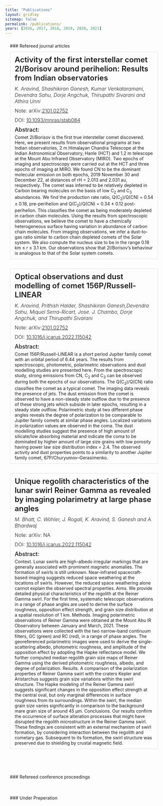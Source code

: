 ```yaml
---
title: "Publications"
layout: gridlay
sitemap: false
permalink: /publications/
years: [2016, 2017, 2018, 2019, 2020, 2021]
---
```


<style>
.jumbotron{
  padding:3%;
  padding-bottom:10px;
  padding-top:10px;
  margin-top:10px;
  margin-bottom:30px;
}

.publication {
  padding:3%;
  padding-bottom:10px;
  padding-top:10px;
  margin-top:10px;
  margin-bottom:30px;
  border: 1px solid #ddd;
  border-radius: 4px;
}

.publication h3 {
  margin-top: 0;
  margin-bottom: 10px;
  font-size: 24px;
  font-weight: 600;
}

.publication h4 {
  margin-top: 0;
  margin-bottom: 5px;
  font-size: 18px;
  font-weight: 500;
}

.publication p {
  margin-top: 0;
  margin-bottom: 10px;
  font-size: 16px;
  font-weight: 300;
}

.authors {
  font-size: 16px;
  font-weight: 500;
  font-style: italic;
}

</style>

<div class="jumbotron">
### Refereed journal articles

<div class="publication">
  <h3>Activity of the first interstellar comet 2I/Borisov around perihelion: Results from Indian observatories</h3>

  <p class="authors">K. Aravind, Shashikiran Ganesh, Kumar Venkataramani, Devendra Sahu, Dorje Angchuk, Thirupathi Sivarani and Athira Unni </p>
  <p>Note: arXiv:<a href="https://arxiv.org/abs/2101.02752">2101.02752</a></p>
  <p>DOI: <a href="https://doi.org/10.1093/mnras/stab084">10.1093/mnras/stab084</a></p>

  <h4>Abstract:</h4>
  Comet 2I/Borisov is the first true interstellar comet discovered. Here, we present results from observational programs at two Indian observatories, 2 m Himalayan Chandra Telescope at the Indian Astronomical Observatory, Hanle (HCT) and 1.2 m telescope at the Mount Abu Infrared Observatory (MIRO). Two epochs of imaging and spectroscopy were carried out at the HCT and three epochs of imaging at MIRO. We found CN to be the dominant molecular emission on both epochs, 2019 November 30 and December 22, at distances of rH = 2.013 and 2.031 au, respectively. The comet was inferred to be relatively depleted in Carbon bearing molecules on the basis of low C<sub>2</sub> and C<sub>3</sub> abundances. We find the production rate ratio, Q(C<sub>2</sub>)/Q(CN) = 0.54 &plusmn; 0.18, pre-perihelion and Q(C<sub>2</sub>)/Q(CN) = 0.34 &plusmn; 0.12 post-perihelion. This classifies the comet as being moderately depleted in carbon chain molecules. Using the results from spectroscopic observations, we believe the comet to have a chemically heterogeneous surface having variation in abundance of carbon chain molecules. From imaging observations, we infer a dust-to-gas ratio similar to carbon chain depleted comets of the Solar system. We also compute the nucleus size to be in the range 0.18 km &le; r &le; 3.1 km. Our observations show that 2I/Borisov’s behaviour is analogous to that of the Solar system comets.

</div>

<div class="publication">
  <h3>Optical observations and dust modelling of comet 156P/Russell-LINEAR</h3>

  <p class="authors">K. Aravind, Prithish Halder, Shashikiran Ganesh,Devendra Sahu, Miquel Serra-Ricart, Jose. J. Chambo, Dorje Angchuk, and Thirupathi Sivarani</p>
  <p>Note: arXiv:<a href="https://arxiv.org/abs/2101.02752">2101.02752</a></p>
  <p>DOI: <a href="https://doi.org/10.1016/j.icarus.2022.115042">10.1016/j.icarus.2022.115042</a></p>

  <h4>Abstract:</h4>
  Comet 156P/Russell-LINEAR is a short period Jupiter family comet with an orbital period of 6.44 years. The results from spectroscopic, photometric, polarimetric observations and dust modelling studies are presented here. From the spectroscopic study, strong emissions from CN, C<sub>2</sub> and C<sub>3</sub> can be observed during both the epochs of our observations. The Q(C<sub>2</sub>)/Q(CN) ratio classifies the comet as a typical comet. The imaging data reveals the presence of jets. The dust emission from the comet is observed to have a non-steady state outflow due to the presence of these strong jets which subside in later epochs, resulting in a steady state outflow. Polarimetric study at two different phase angles reveals the degree of polarization to be comparable to Jupiter family comets at similar phase angles. Localized variations in polarization values are observed in the coma. The dust modelling studies suggest the presence of high amount of silicate/low absorbing material and indicate the coma to be dominated by higher amount of large size grains with low porosity having power law size distribution index = 2.4. The observed activity and dust properties points to a similarity to another Jupiter family comet, 67P/Churyumov–Gerasimenko.
</div>

<div class="publication">
  <h3>Unique regolith characteristics of the lunar swirl Reiner Gamma as revealed by imaging polarimetry at large phase angles</h3>

  <p class="authors">M. Bhatt, C. Wöhler, J. Rogall, K. Aravind, S. Ganesh and A. Bhardwaj</p>
  <p>Note: arXiv: NA </p>
  <p>DOI: <a href="https://doi.org/10.1016/j.icarus.2022.115042">10.1016/j.icarus.2022.115042</a></p>

  <h4>Abstract:</h4>
  Context. Lunar swirls are high-albedo irregular markings that are generally associated with prominent magnetic anomalies. The formation of swirls is still unknown. Near-infrared spacecraft-based imaging suggests reduced space weathering at the locations of swirls. However, the reduced space weathering alone cannot explain the observed spectral properties.
Aims. We provide detailed physical characteristics of the regolith at the Reiner Gamma swirl. For the first time, systematic telescopic observations in a range of phase angles are used to derive the surface roughness, opposition effect strength, and grain size distribution at a spatial resolution of 1 km.
Methods. Imaging polarimetric observations of Reiner Gamma were obtained at the Mount Abu IR Observatory between January and March, 2021. These observations were collected with the two narrow-band continuum filters, GC (green) and RC (red), in a range of phase angles. The georeferenced polarimetric images were used to derive the single-scattering albedo, photometric roughness, and amplitude of the opposition effect by adopting the Hapke reflectance model. We further computed median regolith grain size maps of Reiner Gamma using the derived photometric roughness, albedo, and degree of polarization.
Results. A comparison of the polarization properties of Reiner Gamma swirl with the craters Kepler and Aristarchus suggests grain size variations within the swirl structure. The Hapke modeling of the Reiner Gamma swirl suggests significant changes in the opposition effect strength at the central oval, but only marginal differences in surface roughness from its surroundings. Within the swirl, the median grain size varies significantly in comparison to the background mare grain size of around 45 µm.
Conclusions. Our results confirm the occurrence of surface alteration processes that might have disrupted the regolith microstructure in the Reiner Gamma swirl. These findings are consistent with an external mechanism of swirl formation, by considering interaction between the regolith and cometary gas. Subsequent to its formation, the swirl structure was preserved due to shielding by crustal magnetic field.
</div>

</div>

<div class="jumbotron">
### Refereed conference proceedings
</div>

<div class="jumbotron">
### Under Preperation
</div>
